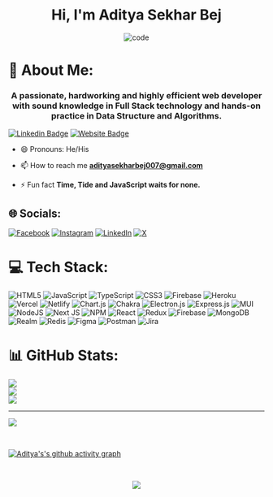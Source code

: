 <h1 align="center">Hi, I'm Aditya Sekhar Bej</h1>

 

<div align='center'>

<img src="https://camo.githubusercontent.com/f1f2bc6e7ec110b34bab4ec55aa5c93ebae552ae011f5756bd7b7f783d627a6d/68747470733a2f2f63646e2e6472696262626c652e636f6d2f75736572732f313136323037372f73637265656e73686f74732f333834383931342f70726f6772616d6d65722e676966" alt="code"/>

   </div>

 
# 💫 About Me:
<h3 align="center">A passionate, hardworking and highly efficient web developer with sound knowledge in Full Stack technology and hands-on practice in Data Structure and Algorithms.</h3>

 

[![Linkedin Badge](https://img.shields.io/badge/-LinkedIn-0e76a8?style=flat&logo=Linkedin&logoColor=white)](https://www.linkedin.com/in/aditya-sekhar-bej/)
[![Website Badge](https://img.shields.io/badge/Website-3b5998?style=flat&logo=google-chrome&logoColor=white)](https://adityasekharbej-portfolio.netlify.app)

- 😄 Pronouns: He/His

- 📫 How to reach me **adityasekharbej007@gmail.com**

- ⚡ Fun fact **Time, Tide and JavaScript waits for none.**


## 🌐 Socials:
[![Facebook](https://img.shields.io/badge/Facebook-%231877F2.svg?logo=Facebook&logoColor=white)](https://facebook.com/aditya.sekhar.bej) [![Instagram](https://img.shields.io/badge/Instagram-%23E4405F.svg?logo=Instagram&logoColor=white)](https://instagram.com/i.maverick.exe) [![LinkedIn](https://img.shields.io/badge/LinkedIn-%230077B5.svg?logo=linkedin&logoColor=white)](https://linkedin.com/in/aditya-sekhar-bej) [![X](https://img.shields.io/badge/X-black.svg?logo=X&logoColor=white)](https://x.com/iAdityaSekhar) 

# 💻 Tech Stack:
![HTML5](https://img.shields.io/badge/html5-%23E34F26.svg?style=for-the-badge&logo=html5&logoColor=white) ![JavaScript](https://img.shields.io/badge/javascript-%23323330.svg?style=for-the-badge&logo=javascript&logoColor=%23F7DF1E) ![TypeScript](https://img.shields.io/badge/typescript-%23007ACC.svg?style=for-the-badge&logo=typescript&logoColor=white) ![CSS3](https://img.shields.io/badge/css3-%231572B6.svg?style=for-the-badge&logo=css3&logoColor=white) ![Firebase](https://img.shields.io/badge/firebase-%23039BE5.svg?style=for-the-badge&logo=firebase) ![Heroku](https://img.shields.io/badge/heroku-%23430098.svg?style=for-the-badge&logo=heroku&logoColor=white) ![Vercel](https://img.shields.io/badge/vercel-%23000000.svg?style=for-the-badge&logo=vercel&logoColor=white) ![Netlify](https://img.shields.io/badge/netlify-%23000000.svg?style=for-the-badge&logo=netlify&logoColor=#00C7B7) ![Chart.js](https://img.shields.io/badge/chart.js-F5788D.svg?style=for-the-badge&logo=chart.js&logoColor=white) ![Chakra](https://img.shields.io/badge/chakra-%234ED1C5.svg?style=for-the-badge&logo=chakraui&logoColor=white) ![Electron.js](https://img.shields.io/badge/Electron-191970?style=for-the-badge&logo=Electron&logoColor=white) ![Express.js](https://img.shields.io/badge/express.js-%23404d59.svg?style=for-the-badge&logo=express&logoColor=%2361DAFB) ![MUI](https://img.shields.io/badge/MUI-%230081CB.svg?style=for-the-badge&logo=mui&logoColor=white) ![NodeJS](https://img.shields.io/badge/node.js-6DA55F?style=for-the-badge&logo=node.js&logoColor=white) ![Next JS](https://img.shields.io/badge/Next-black?style=for-the-badge&logo=next.js&logoColor=white) ![NPM](https://img.shields.io/badge/NPM-%23CB3837.svg?style=for-the-badge&logo=npm&logoColor=white) ![React](https://img.shields.io/badge/react-%2320232a.svg?style=for-the-badge&logo=react&logoColor=%2361DAFB) ![Redux](https://img.shields.io/badge/redux-%23593d88.svg?style=for-the-badge&logo=redux&logoColor=white) ![Firebase](https://img.shields.io/badge/Firebase-039BE5?style=for-the-badge&logo=Firebase&logoColor=white) ![MongoDB](https://img.shields.io/badge/MongoDB-%234ea94b.svg?style=for-the-badge&logo=mongodb&logoColor=white) ![Realm](https://img.shields.io/badge/Realm-39477F?style=for-the-badge&logo=realm&logoColor=white) ![Redis](https://img.shields.io/badge/redis-%23DD0031.svg?style=for-the-badge&logo=redis&logoColor=white) ![Figma](https://img.shields.io/badge/figma-%23F24E1E.svg?style=for-the-badge&logo=figma&logoColor=white) ![Postman](https://img.shields.io/badge/Postman-FF6C37?style=for-the-badge&logo=postman&logoColor=white) ![Jira](https://img.shields.io/badge/jira-%230A0FFF.svg?style=for-the-badge&logo=jira&logoColor=white)
# 📊 GitHub Stats:
![](https://github-readme-stats.vercel.app/api?username=adityasekharbej&theme=radical&hide_border=false&include_all_commits=false&count_private=false)<br/>
![](https://github-readme-streak-stats.herokuapp.com/?user=adityasekharbej&theme=radical&hide_border=false)<br/>
![](https://github-readme-stats.vercel.app/api/top-langs/?username=adityasekharbej&theme=radical&hide_border=false&include_all_commits=false&count_private=false&layout=compact)

---
[![](https://visitcount.itsvg.in/api?id=adityasekharbej&icon=0&color=0)](https://visitcount.itsvg.in)

<!-- Proudly created with GPRM ( https://gprm.itsvg.in ) -->


<br/>

 

 

[![Aditya's's github activity graph](https://github-readme-activity-graph.vercel.app/graph?username=adityasekharbej&theme=react-dark)](https://github.com/adityasekharbej/github-readme-activity-graph)

 

 

<br/>

<p align="center"><img  src="https://raw.githubusercontent.com/Trilokia/Trilokia/379277808c61ef204768a61bbc5d25bc7798ccf1/bottom_header.svg"></p>
